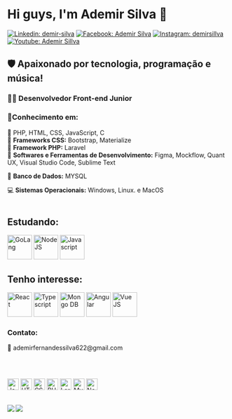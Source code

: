 <h1>Hi guys, I'm Ademir Silva 🚀</h1>

[![Linkedin: demir-silva](https://img.shields.io/badge/-Linkedin-informational?style=flat&logo=Linkedin&logoColor=white&link=https://www.linkedin.com/in/demir-silva/)](https://www.linkedin.com/in/demir-silva/)
[![Facebook: Ademir Silva](https://img.shields.io/badge/-Facebook-blue?style=flat&logo=Facebook&logoColor=white&link=https://www.facebook.com/ademir.silva.90038882)](https://www.facebook.com/ademir.silva.90038882)
[![Instagram: demirsillva](https://img.shields.io/badge/-Instagram-blueviolet?style=flat&logo=Instagram&logoColor=white&link=https://www.instagram.com/demirsillva/)](https://www.instagram.com/demirsillva/)
[![Youtube: Ademir Sillva](https://img.shields.io/badge/-Youtube-red?style=flat&logo=Youtube&logoColor=white&link=https://www.youtube.com/channel/UCnXPSs9SPexxg1kV3XuLlOA)](https://www.youtube.com/channel/UCnXPSs9SPexxg1kV3XuLlOA)



<h2> 🛡️ Apaixonado por tecnologia, programação e música!</h2>


<h3>👩‍💻<b> Desenvolvedor Front-end Junior</b></h3>

<h3>🤯<b>Conhecimento em:</b></h3>

🔹 PHP, HTML, CSS, JavaScript, C<br/>
🔹 <b>Frameworks CSS:</b> Bootstrap, Materialize<br/>
🔹 <b>Framework PHP:</b> Laravel<br/>
🔹 <b>Softwares e Ferramentas de Desenvolvimento:</b> Figma, Mockflow, Quant UX, Visual Studio Code, Sublime Text<br/>

🎲 <b>Banco de Dados:</b> MYSQL

💻 <b>Sistemas Operacionais:</b> Windows, Linux. e MacOS
<br/><br/>

<h2><b>Estudando:</b></h2>
<div>
    <img src="https://cdn.icon-icons.com/icons2/2699/PNG/512/golang_logo_icon_171073.png" width="56px" alt="GoLang" title="GoLang"/>
    <img src="https://cdn.icon-icons.com/icons2/2107/PNG/512/file_type_node_icon_130301.png" width="56px" alt="NodeJS" title="NodeJS">
    <img src="https://cdn.icon-icons.com/icons2/2107/PNG/512/file_type_js_official_icon_130509.png" width="56px" alt="Javascript" title="Javascript"/>
</div>

<h2><b>Tenho interesse:</b></h2>
<div>
<img src="https://cdn.icon-icons.com/icons2/2415/PNG/512/react_original_logo_icon_146374.png" width="56px" alt="React" title="React">
<img src="https://cdn.icon-icons.com/icons2/2107/PNG/512/file_type_typescript_official_icon_130107.png" width="56px" alt="Typescript" title="Typescript">
<img src="https://cdn.icon-icons.com/icons2/2107/PNG/512/file_type_mongo_icon_130383.png" width="56px" alt="Mongo DB" title="Mongo DB">
<img src="https://cdn.icon-icons.com/icons2/2107/PNG/512/file_type_angular_icon_130754.png" width="56px" alt="Angular" title="Angular">
<img src="https://cdn.icon-icons.com/icons2/2107/PNG/512/file_type_vue_icon_130078.png" width="56px" alt="Vue JS" title="Vue JS">
<br/>
</div>

<h3><b>Contato:</b></h3>
📩 ademirfernandessilva622@gmail.com

<br/><br/>

<div>
  <img src="https://cdn.icon-icons.com/icons2/2107/PNG/512/file_type_js_official_icon_130509.png" width="26px" alt="Javascript" title="Javascript"/>
  
  <img src="https://cdn.icon-icons.com/icons2/2107/PNG/512/file_type_html_icon_130541.png" width="26px" alt="HTML" title="HTML"/>
  
  <img src="https://cdn.icon-icons.com/icons2/2107/PNG/512/file_type_css_icon_130661.png" width="26px" alt="CSS" title="CSS"/>
  
  <img src="https://cdn.icon-icons.com/icons2/2108/PNG/512/php_icon_130857.png" width="26px" alt="PHP" title="PHP"/>
  
  <img src="https://cdn.icon-icons.com/icons2/2415/PNG/512/laravel_plain_logo_icon_146438.png" width="26px" alt="Laravel" title="Laravel"/>
  
  <img src="https://cdn.icon-icons.com/icons2/1381/PNG/512/mysqlworkbench_93532.png" width="26px" alt="MySQL" title="MySQL"/>
  
  <img src="https://cdn.icon-icons.com/icons2/2107/PNG/512/file_type_node_icon_130301.png" width="26px" alt="Node" title="Node">
</div>
<br/>

<img align="left" src="https://github-readme-stats.vercel.app/api?username=demirsillva&show_icons=true&theme=radical"/><img align="left" src="https://github-readme-stats.vercel.app/api/top-langs/?username=demirsillva&theme=radical" />


<!--
**Ademir-Silva/Ademir-Silva** is a ✨ _special_ ✨ repository because its `README.md` (this file) appears on your GitHub profile.
